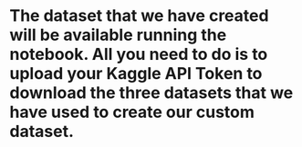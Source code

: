 # The dataset that we have created will be available running the notebook. All you need to do is to upload your Kaggle API Token to download the three datasets that we have used to create our custom dataset.
